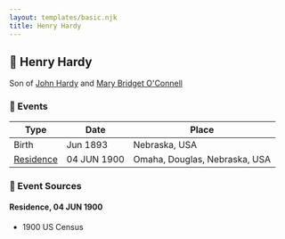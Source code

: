 ```yaml
---
layout: templates/basic.njk
title: Henry Hardy
---
```

## 🔵 Henry Hardy

Son of [John Hardy](/people/5/56182816) and [Mary Bridget O'Connell](/people/4/47047024)

### 📆 Events

Type | Date | Place
------ | ------ | ------
Birth | Jun 1893 | Nebraska, USA
[Residence](#event-1) | 04 JUN 1900 | Omaha, Douglas, Nebraska, USA

### 📰 Event Sources

#### <a id="event-1"></a> Residence, 04 JUN 1900
* 1900 US Census